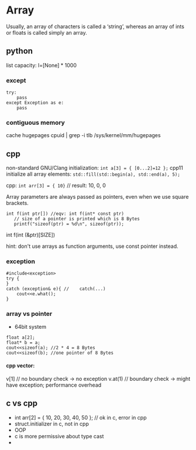 # Array
Usually, an array of characters is called a ‘string’, whereas an array of ints or floats is called simply an array.

## python
list capacity: l=[None] * 1000
### except
```
try:
    pass
except Exception as e:
    pass
```

### contiguous memory
cache
hugepages
cpuid | grep -i tlb
/sys/kernel/mm/hugepages

## cpp
non-standard GNU/Clang initialization: `int a[3] = { [0...2]=12 };`
cpp11 initialize all array elements:
`std::fill(std::begin(a), std::end(a), 5);`

cpp: `int arr[3] = { 10}` // result: 10, 0, 0

Array parameters are always passed as pointers, even when we use square brackets.
```
int f(int ptr[]) //eqv: int f(int* const ptr)
   // size of a pointer is printed which is 8 Bytes
   printf("sizeof(ptr) = %d\n", sizeof(ptr));
```
int f(int (&ptr)[SIZE])

hint: don't use arrays as function arguments, use const pointer instead.
### exception
```
#include<exception>
try {
}
catch (exception& e){ //    catch(...)
    cout<<e.what();
}
```

### array vs pointer
- 64bit system
```
float a[2];
float* b = a;
cout<<sizeof(a); //2 * 4 = 8 Bytes
cout<<sizeof(b); //one pointer of 8 Bytes
```

#### cpp vector:
v[1] // no boundary check -> no exception
v.at(1) // boundary check -> might have exception; performance overhead


## c vs cpp
- int arr[2] = { 10, 20, 30, 40, 50 }; // ok in c, error in cpp
- struct.initializer in c, not in cpp
- OOP
- c is more permissive about type cast
- 